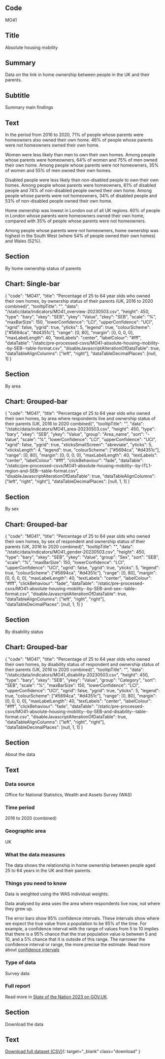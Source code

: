 ## Code
MO41

## Title
Absolute housing mobility

## Summary
Data on the link in home ownership between people in the UK and their parents.

## Subtitle
Summary main findings

## Text
In the period from 2016 to 2020, 71% of people whose parents were homeowners also owned their own home.
46% of people whose parents were not homeowners owned their own home.

Women were less likely than men to own their own homes.
Among people whose parents were homeowners, 64% of women and 75% of men owned their own home.
Among people whose parents were not homeowners, 35% of women and 55% of men owned their own homes.

Disabled people were less likely than non-disabled people to own their own homes.
Among people whose parents were homeowners, 61% of disabled people and 74% of non-disabled people owned their own home.
Among people whose parents were not homeowners, 34% of disabled people and 53% of non-disabled people owned their own home.

Home ownership was lowest in London out of all UK regions. 60% of people in London whose parents were homeowners
owned their own home, compared with 35% of people whose parents were not homeowners.

Among people whose parents were not homeowners, home ownership was highest in the South West (where 54% of people
owned their own homes) and Wales (52%).

## Section
By home ownership status of parents

## Chart: Single-bar
{
    "code": "MO41",
    "title": "Percentage of 25 to 64 year olds who owned their own homes, by ownership status of their parents (UK, 2016 to 2020 combined)",
    "tooltipTitle": "",
    "data": "/static/data/indicators/MO41_overview-20230503.csv",
    "height": 450,
    "type": "bary",
    "xkey": "SEB",
    "ykey": "Value",
    "zkey": "SEB",
    "scale": "%",
    "maxBarSize": 150,
    "lowerConfidence": "LCI",
    "upperConfidence": "UCI",
    "xgrid": false,
    "ygrid": true,
    "yticks": 5,
    "legend": true,
    "colourScheme": ["#5694ca", "#d4351c"],
    "range": [0, 80],
    "margin": [0, 0, 0, 0],
    "maxLabelLength": 40,
    "textLabels": "center",
    "labelColour": "#fff",
    "dataTable": "/static/pre-processed-csvs/MO41-absolute-housing-mobility--by-SEB--table-format.csv",
    "disableJavascriptAlterationOfDataTable": true,
    "dataTableAlignColumns": ["left", "right"],
    "dataTableDecimalPlaces": [null, 1]
}

## Section
By area

## Chart: Grouped-bar
{
    "code": "MO41",
    "title": "Percentage of 25 to 64 year olds who owned their own homes, by area where respondents live and ownership status of their parents (UK, 2016 to 2020 combined)",
    "tooltipTitle": "",
    "data": "/static/data/indicators/MO41_area-20230503.csv",
    "height": 450,
    "type": "bary",
    "xkey": "SEB",
    "ykey": "Value",
    "group": "Area_name",
    "sort": "-Value",
    "scale": "%",
    "lowerConfidence": "LCI",
    "upperConfidence": "UCI",
    "xgrid": false,
    "ygrid": true,
    "xticksSmallScreen": "abreviate",
    "yticks": 5,
    "xticksLength": 4,
    "legend": true,
    "colourScheme": ["#5694ca", "#d4351c"],
    "range": [0, 80],
    "margin": [0, 0, 0, 0],
    "maxLabelLength": 40,
    "textLabels": "center",
    "labelColour": "#fff",
    "clickBehaviour": "fade",
    "dataTable": "/static/pre-processed-csvs/MO41-absolute-housing-mobility--by-ITL1-region-and-SEB--table-format.csv",
    "disableJavascriptAlterationOfDataTable": true,
    "dataTableAlignColumns": ["left", "right", "right"],
    "dataTableDecimalPlaces": [null, 1, 1]
}

## Section
By sex

## Chart: Grouped-bar
{
    "code": "MO41",
    "title": "Percentage of 25 to 64 year olds who owned their own homes, by sex of respondent and ownership status of their parents (UK, 2016 to 2020 combined)",
    "tooltipTitle": "",
    "data": "/static/data/indicators/MO41_gender-20230503.csv",
    "height": 450,
    "type": "bary",
    "xkey": "SEB",
    "ykey": "Value",
    "group": "Sex",
    "sort": "SEB",
    "scale": "%",
    "maxBarSize": 150,
    "lowerConfidence": "LCI",
    "upperConfidence": "UCI",
    "xgrid": false,
    "ygrid": true,
    "yticks": 5,
    "legend": true,
    "colourScheme": ["#5694ca", "#d4351c"],
    "range": [0, 80],
    "margin": [0, 0, 0, 0],
    "maxLabelLength": 40,
    "textLabels": "center",
    "labelColour": "#fff",
    "clickBehaviour": "fade",
    "dataTable": "/static/pre-processed-csvs/MO41-absolute-housing-mobility--by-SEB-and-sex--table-format.csv",
    "disableJavascriptAlterationOfDataTable": true,
    "dataTableAlignColumns": ["left", "right", "right"],
    "dataTableDecimalPlaces": [null, 1, 1]
}

## Section
By disability status

## Chart: Grouped-bar
{
    "code": "MO41",
    "title": "Percentage of 25 to 64 year olds who owned their own homes, by disability status of respondent and ownership status of their parents (UK, 2016 to 2020 combined)",
    "tooltipTitle": "",
    "data": "/static/data/indicators/MO41_disability-20230503.csv",
    "height": 450,
    "type": "bary",
    "xkey": "SEB",
    "ykey": "Value",
    "group": "Category",
    "sort": "SEB",
    "scale": "%",
    "maxBarSize": 150,
    "lowerConfidence": "LCI",
    "upperConfidence": "UCI",
    "xgrid": false,
    "ygrid": true,
    "yticks": 5,
    "legend": true,
    "colourScheme": ["#5694ca", "#d4351c"],
    "range": [0, 80],
    "margin": [0, 0, 0, 0],
    "maxLabelLength": 40,
    "textLabels": "center",
    "labelColour": "#fff",
    "clickBehaviour": "fade",
    "dataTable": "/static/pre-processed-csvs/MO41-absolute-housing-mobility--by-SEB-and-disability--table-format.csv",
    "disableJavascriptAlterationOfDataTable": true,
    "dataTableAlignColumns": ["left", "right", "right"],
    "dataTableDecimalPlaces": [null, 1, 1]
}

## Section
About the data

## Text
### Data source
Office for National Statistics, Wealth and Assets Survey (WAS)

### Time period
2016 to 2020 (combined)

### Geographic area
UK

### What the data measures
The data shows the relationship in home ownership between people aged 25 to 64 years in the UK and their parents.

### Things you need to know
Data is weighted using the WAS individual weights.

Data analysed by area uses the area where respondents live now, not where they grew up.

The error bars show 95% confidence intervals. These intervals show where we expect the true value from a population to
be 95% of the time. For example, a confidence interval with the range of values from 5 to 10 implies that there is a
95% chance that the true population value is between 5 and 10, and a 5% chance that it is outside of this range.
The narrower the confidence interval or range, the more precise the estimate. Read more about
[confidence intervals](/about-our-analysis#confidence-intervals)

### Type of data
Survey data

### Full report
Read more in [State of the Nation 2023 on GOV.UK](https://www.gov.uk/government/publications/state-of-the-nation-2023-people-and-places).

## Section
Download the data

## Text
[Download full dataset (CSV)](/static/data/full-datasets/MO41-absolute-housing-mobility--full-dataset.csv){: target="_blank" class="download" }
